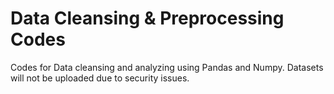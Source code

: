 # Data Cleansing & Preprocessing Codes
Codes for Data cleansing and analyzing using Pandas and Numpy.
Datasets will not be uploaded due to security issues.
